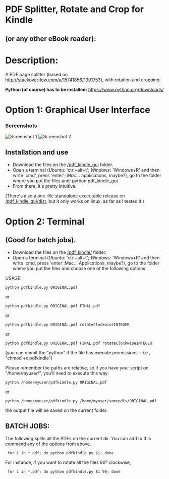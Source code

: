 # PDF Splitter, Rotate and Crop for Kindle 
## (or any other eBook reader):

# Description:

A PDF page splitter (based on http://stackoverflow.com/a/15741856/1301753), with rotation and cropping. 


**Python (of course) has to be installed:** https://www.python.org/downloads/ 


# Option 1: Graphical User Interface

### Screenshots

![Screenshot 1](https://raw.githubusercontent.com/miltonlaufer/pythonscripts/master/pdf_kindle_gui/screenshots/pdf_kindle_01.png)
![Screenshot 2](https://raw.githubusercontent.com/miltonlaufer/pythonscripts/master/pdf_kindle_gui/screenshots/pdf_kindle_02.png)

## Installation and use

* Download the files on the [/pdf_kindle_gui](https://github.com/miltonlaufer/pythonscripts/tree/master/pdf_kindle_gui/) folder.
* Open a terminal (*Ubuntu*: 'ctrl+alt+t'; *Windows*: 'Windows+R' and then write 'cmd', press 'enter'; *Mac*... applications, maybe?), go to the folder where you put the files and:
    python pdf_kindle_gui
* From there, it's pretty intuitive. 

(There's also a one-file standalone executable release on [/pdf_kindle_gui/dist](https://github.com/miltonlaufer/pythonscripts/tree/master/pdf_kindle_gui/dist), but it only works on linux, as far as I tested it.)

# Option 2: Terminal
## (Good for batch jobs).

* Download the files on the [/pdf_kindle/](https://github.com/miltonlaufer/pythonscripts/tree/master/pdf_kindle) folder.
* Open a terminal (*Ubuntu*: 'ctrl+alt+t'; *Windows*: 'Windows+R' and then write 'cmd, press 'enter';Mac... Applications, maybe?), go to the folder where you put the files and choose one of the following options

USAGE:

    python pdfkindle.py ORIGINAL.pdf

or

    python pdfkindle.py ORIGINAL.pdf FINAL.pdf

or

    python pdfkindle.py ORIGINAL.pdf rotateClockwiseINTEGER

or

    python pdfkindle.py ORIGINAL.pdf FINAL.pdf rotateClockwiseINTEGER

(you can ommit the "python" if the file has execute permissions --i.e., "chmod +x pdfkindle")

Please remember the paths are relative, so if you have your script on "/home/myuser/", you'll need to execute this way:

    python /home/myuser/pdfkindle.py ORIGINAL.pdf

or

    python /home/myuser/pdfkindle.py /home/myuser/somepdfs/ORIGINAL.pdf

the output file will be saved on the current folder.

## BATCH JOBS:

The following splits all the PDFs on the current dir. You can add to this command any of the options from above.  

     for i in *.pdf; do python pdfkindle.py $i; done

For instance, if you want to rotate all the files 90º clockwise,

     for i in *.pdf; do python pdfkindle.py $i 90; done
